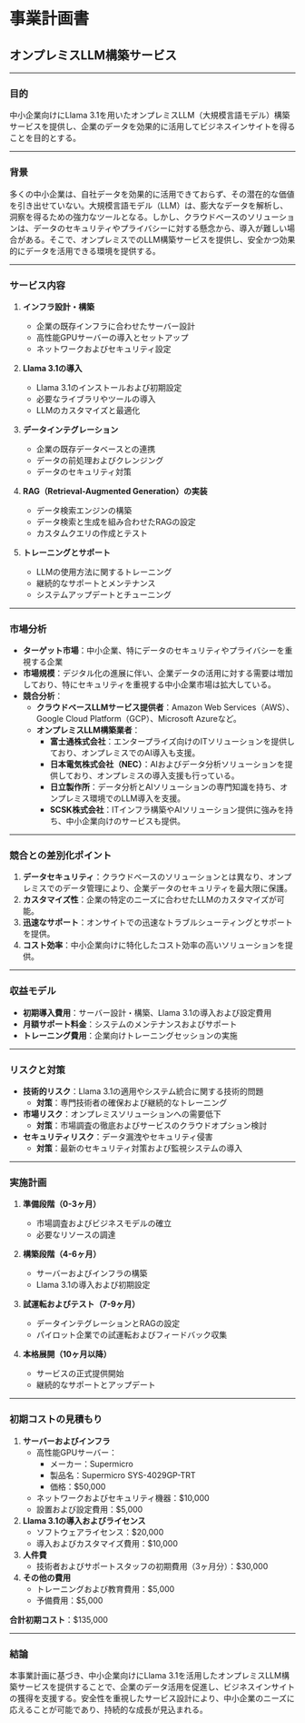 # 事業計画書
## オンプレミスLLM構築サービス

---

### 目的
中小企業向けにLlama 3.1を用いたオンプレミスLLM（大規模言語モデル）構築サービスを提供し、企業のデータを効果的に活用してビジネスインサイトを得ることを目的とする。

---

### 背景
多くの中小企業は、自社データを効果的に活用できておらず、その潜在的な価値を引き出せていない。大規模言語モデル（LLM）は、膨大なデータを解析し、洞察を得るための強力なツールとなる。しかし、クラウドベースのソリューションは、データのセキュリティやプライバシーに対する懸念から、導入が難しい場合がある。そこで、オンプレミスでのLLM構築サービスを提供し、安全かつ効果的にデータを活用できる環境を提供する。

---

### サービス内容
1. **インフラ設計・構築**
    - 企業の既存インフラに合わせたサーバー設計
    - 高性能GPUサーバーの導入とセットアップ
    - ネットワークおよびセキュリティ設定

2. **Llama 3.1の導入**
    - Llama 3.1のインストールおよび初期設定
    - 必要なライブラリやツールの導入
    - LLMのカスタマイズと最適化

3. **データインテグレーション**
    - 企業の既存データベースとの連携
    - データの前処理およびクレンジング
    - データのセキュリティ対策

4. **RAG（Retrieval-Augmented Generation）の実装**
    - データ検索エンジンの構築
    - データ検索と生成を組み合わせたRAGの設定
    - カスタムクエリの作成とテスト

5. **トレーニングとサポート**
    - LLMの使用方法に関するトレーニング
    - 継続的なサポートとメンテナンス
    - システムアップデートとチューニング

---

### 市場分析
- **ターゲット市場**：中小企業、特にデータのセキュリティやプライバシーを重視する企業
- **市場規模**：デジタル化の進展に伴い、企業データの活用に対する需要は増加しており、特にセキュリティを重視する中小企業市場は拡大している。
- **競合分析**：
  - **クラウドベースLLMサービス提供者**：Amazon Web Services（AWS）、Google Cloud Platform（GCP）、Microsoft Azureなど。
  - **オンプレミスLLM構築業者**：
    - **富士通株式会社**：エンタープライズ向けのITソリューションを提供しており、オンプレミスでのAI導入も支援。
    - **日本電気株式会社（NEC）**：AIおよびデータ分析ソリューションを提供しており、オンプレミスの導入支援も行っている。
    - **日立製作所**：データ分析とAIソリューションの専門知識を持ち、オンプレミス環境でのLLM導入を支援。
    - **SCSK株式会社**：ITインフラ構築やAIソリューション提供に強みを持ち、中小企業向けのサービスも提供。

---

### 競合との差別化ポイント
1. **データセキュリティ**：クラウドベースのソリューションとは異なり、オンプレミスでのデータ管理により、企業データのセキュリティを最大限に保護。
2. **カスタマイズ性**：企業の特定のニーズに合わせたLLMのカスタマイズが可能。
3. **迅速なサポート**：オンサイトでの迅速なトラブルシューティングとサポートを提供。
4. **コスト効率**：中小企業向けに特化したコスト効率の高いソリューションを提供。

---

### 収益モデル
- **初期導入費用**：サーバー設計・構築、Llama 3.1の導入および設定費用
- **月額サポート料金**：システムのメンテナンスおよびサポート
- **トレーニング費用**：企業向けトレーニングセッションの実施

---

### リスクと対策
- **技術的リスク**：Llama 3.1の適用やシステム統合に関する技術的問題
    - **対策**：専門技術者の確保および継続的なトレーニング
- **市場リスク**：オンプレミスソリューションへの需要低下
    - **対策**：市場調査の徹底およびサービスのクラウドオプション検討
- **セキュリティリスク**：データ漏洩やセキュリティ侵害
    - **対策**：最新のセキュリティ対策および監視システムの導入

---

### 実施計画
1. **準備段階（0-3ヶ月）**
    - 市場調査およびビジネスモデルの確立
    - 必要なリソースの調達

2. **構築段階（4-6ヶ月）**
    - サーバーおよびインフラの構築
    - Llama 3.1の導入および初期設定

3. **試運転およびテスト（7-9ヶ月）**
    - データインテグレーションとRAGの設定
    - パイロット企業での試運転およびフィードバック収集

4. **本格展開（10ヶ月以降）**
    - サービスの正式提供開始
    - 継続的なサポートとアップデート

---

### 初期コストの見積もり
1. **サーバーおよびインフラ**
    - 高性能GPUサーバー：
        - メーカー：Supermicro
        - 製品名：Supermicro SYS-4029GP-TRT
        - 価格：$50,000
    - ネットワークおよびセキュリティ機器：$10,000
    - 設置および設定費用：$5,000
2. **Llama 3.1の導入およびライセンス**
    - ソフトウェアライセンス：$20,000
    - 導入およびカスタマイズ費用：$10,000
3. **人件費**
    - 技術者およびサポートスタッフの初期費用（3ヶ月分）：$30,000
4. **その他の費用**
    - トレーニングおよび教育費用：$5,000
    - 予備費用：$5,000

**合計初期コスト**：$135,000

---

### 結論
本事業計画に基づき、中小企業向けにLlama 3.1を活用したオンプレミスLLM構築サービスを提供することで、企業のデータ活用を促進し、ビジネスインサイトの獲得を支援する。安全性を重視したサービス設計により、中小企業のニーズに応えることが可能であり、持続的な成長が見込まれる。